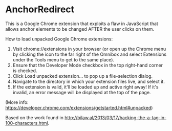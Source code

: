 AnchorRedirect
==============

This is a Google Chrome extension that exploits a flaw in JavaScript that allows anchor elements to be changed AFTER the user clicks on them.

How to load unpacked Google Chrome extensions:
1. Visit chrome://extensions in your browser (or open up the Chrome menu by clicking the icon to the far right of the Omnibox and select Extensions under the Tools menu to get to the same place).
2. Ensure that the Developer Mode checkbox in the top right-hand corner is checked.
3. Click Load unpacked extension… to pop up a file-selection dialog.
4. Navigate to the directory in which your extension files live, and select it.
5. If the extension is valid, it'll be loaded up and active right away! If it's invalid, an error message will be displayed at the top of the page.

(More info: https://developer.chrome.com/extensions/getstarted.html#unpacked)

Based on the work found in http://bilaw.al/2013/03/17/hacking-the-a-tag-in-100-characters.html.